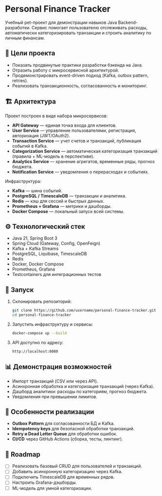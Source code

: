 # Personal Finance Tracker

Учебный pet-проект для демонстрации навыков Java Backend-разработки.
Сервис помогает пользователю отслеживать расходы, автоматически категоризировать транзакции и строить аналитику по личным финансам.

## 🎯 Цели проекта

* Показать продвинутые практики разработки бэкенда на Java.
* Отразить работу с микросервисной архитектурой.
* Продемонстрировать event-driven подход (Kafka, outbox pattern, retries).
* Реализовать транзакционность, согласованность и мониторинг.

## 🏗 Архитектура

Проект построен в виде набора микросервисов:

* **API Gateway** — единая точка входа для клиентов.
* **User Service** — управление пользователями, регистрация, авторизация (JWT/OAuth2).
* **Transaction Service** — учет счетов и транзакций, публикация событий в Kafka.
* **Categorization Service** — автоматическая категоризация транзакций (правила + ML-модель в перспективе).
* **Analytics Service** — хранение агрегатов, временные ряды, прогноз бюджета.
* **Notification Service** — уведомления о перерасходах и событиях.

Инфраструктура:

* **Kafka** — шина событий.
* **PostgreSQL / TimescaleDB** — транзакции и аналитика.
* **Redis** — кэш для сессий и быстрых данных.
* **Prometheus + Grafana** — метрики и дашборды.
* **Docker Compose** — локальный запуск всей системы.

## ⚙️ Технологический стек

* Java 21, Spring Boot 3
* Spring Cloud (Gateway, Config, OpenFeign)
* Kafka + Kafka Streams
* PostgreSQL, Liquibase, TimescaleDB
* Redis
* Docker, Docker Compose
* Prometheus, Grafana
* Testcontainers для интеграционных тестов

## 🚀 Запуск

1. Склонировать репозиторий:

   ```bash
   git clone https://github.com/username/personal-finance-tracker.git
   cd personal-finance-tracker
   ```
2. Запустить инфраструктуру и сервисы:

   ```bash
   docker-compose up --build
   ```
3. API доступно по адресу:

   ```
   http://localhost:8080
   ```

## 📊 Демонстрация возможностей

* Импорт транзакций (CSV или через API).
* Асинхронная обработка и категоризация транзакций (через Kafka).
* Дашборд аналитики: расходы по категориям, прогноз бюджета.
* Уведомления при превышении лимитов.

## 📝 Особенности реализации

* **Outbox Pattern** для согласованности БД и Kafka.
* **Idempotency keys** для безопасной обработки транзакций.
* **Retry и Dead Letter Queue** для обработки ошибок.
* **CI/CD** через GitHub Actions (сборка, тесты, линтинг).

## 📌 Roadmap

* [ ] Реализовать базовый CRUD для пользователей и транзакций.
* [ ] Добавить асинхронную категоризацию через Kafka.
* [ ] Подключить TimescaleDB для временных рядов.
* [ ] Настроить Grafana-дэшборды.
* [ ] ML-модель для умной категоризации.
